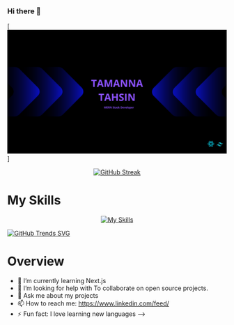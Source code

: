 ### Hi there 👋

[![The San Juan Mountains are beautiful!](/img/gitCover.png "San Juan Mountains")]

<div align="center">

[![GitHub Streak](https://github-readme-streak-stats.herokuapp.com?user=TamannaTahsin1&theme=monokai&border_radius=4)](https://git.io/streak-stats)
</div>

# My Skills
<div align="center">

[![My Skills](https://skillicons.dev/icons?i=js,html,css,react,express,tailwind,nodejs,mongodb,firebase)](https://skillicons.dev)
</div>

[![GitHub Trends SVG](https://api.githubtrends.io/user/svg/avgupta456/langs)](https://githubtrends.io)

# Overview
- 🌱 I’m currently learning Next.js
- 🤔 I’m looking for help with  To collaborate on open source projects.
- 💬 Ask me about my projects
- 📫 How to reach me: https://www.linkedin.com/feed/
- ⚡ Fun fact: I love learning new languages
-->

